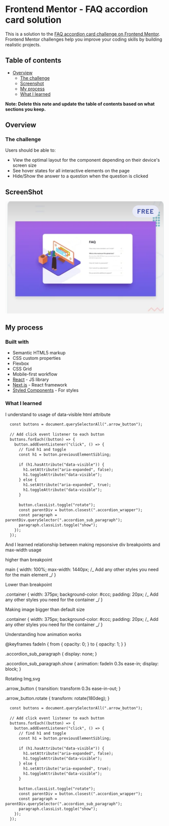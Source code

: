 # Frontend Mentor - FAQ accordion card solution

This is a solution to the [FAQ accordion card challenge on Frontend Mentor](https://www.frontendmentor.io/challenges/faq-accordion-card-XlyjD0Oam). Frontend Mentor challenges help you improve your coding skills by building realistic projects.

## Table of contents

- [Overview](#overview)
  - [The challenge](#the-challenge)
  - [Screenshot](#screenshot)
  - [My process](#my-process)
  - [What I learned](#what-i-learned)

**Note: Delete this note and update the table of contents based on what sections you keep.**

## Overview

### The challenge

Users should be able to:

- View the optimal layout for the component depending on their device's screen size
- See hover states for all interactive elements on the page
- Hide/Show the answer to a question when the question is clicked

## ScreenShot

![Example Screenshot](/screenshot/image.png)

## My process

### Built with

- Semantic HTML5 markup
- CSS custom properties
- Flexbox
- CSS Grid
- Mobile-first workflow
- [React](https://reactjs.org/) - JS library
- [Next.js](https://nextjs.org/) - React framework
- [Styled Components](https://styled-components.com/) - For styles

### What I learned

I understand to usage of data-visible html attribute

      const buttons = document.querySelectorAll(".arrow_button");

      // Add click event listener to each button
      buttons.forEach((button) => {
        button.addEventListener("click", () => {
          // find h1 and toggle
          const h1 = button.previousElementSibling;

          if (h1.hasAttribute("data-visible")) {
            h1.setAttribute("aria-expanded", false);
            h1.toggleAttribute("data-visible");
          } else {
            h1.setAttribute("aria-expanded", true);
            h1.toggleAttribute("data-visible");
          }

          button.classList.toggle("rotate");
          const parentDiv = button.closest(".accordion_wrapper");
          const paragraph = parentDiv.querySelector(".accordion_sub_paragraph");
          paragraph.classList.toggle("show");
        });
      });

And I learned relationship between making repsonsive div
breakpoints and max-width usage

higher than breakpoint

main {
width: 100%;
max-width: 1440px;
/_ Add any other styles you need for the main element _/
}

Lower than breakpoint

.container {
width: 375px;
background-color: #ccc;
padding: 20px;
/_ Add any other styles you need for the container _/
}

Making image bigger than default size

.container {
width: 375px;
background-color: #ccc;
padding: 20px;
/_ Add any other styles you need for the container _/
}

Understanding how animation works

@keyframes fadeIn {
from {
opacity: 0;
}
to {
opacity: 1;
}
}

.accordion_sub_paragraph {
display: none;
}

.accordion_sub_paragraph.show {
animation: fadeIn 0.3s ease-in;
display: block;
}

Rotating Img,svg

.arrow_button {
transition: transform 0.3s ease-in-out;
}

.arrow_button.rotate {
transform: rotate(180deg);
}

      const buttons = document.querySelectorAll(".arrow_button");

      // Add click event listener to each button
      buttons.forEach((button) => {
        button.addEventListener("click", () => {
          // find h1 and toggle
          const h1 = button.previousElementSibling;

          if (h1.hasAttribute("data-visible")) {
            h1.setAttribute("aria-expanded", false);
            h1.toggleAttribute("data-visible");
          } else {
            h1.setAttribute("aria-expanded", true);
            h1.toggleAttribute("data-visible");
          }

          button.classList.toggle("rotate");
          const parentDiv = button.closest(".accordion_wrapper");
          const paragraph = parentDiv.querySelector(".accordion_sub_paragraph");
          paragraph.classList.toggle("show");
        });
      });
